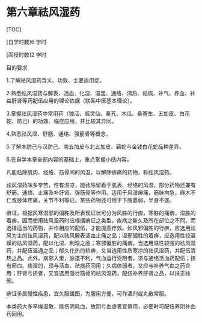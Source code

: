 # 第六章祛风湿药

[TOC]

[自学时数]6 学时

[面授时数]2 学时

目的要求

1.了解祛风湿药含义、功效、主要适用症。

2.熟悉祛风湿药与解表、活血、化湿、温里、通络、清热、祛痰、补气、养血、补益肝肾等药配伍应用的理论依据（联系中医基本理论）。

3.掌握祛风湿药中常用药（独活、威灵仙、秦艽、木瓜、桑寄生、五加皮、白花蛇、防己）的功效、临症应用，并比较其异同。

4.熟悉祛风湿、舒筋、通络、强筋骨等概念。

5.了解木防己与汉防己、南五加皮与北五加皮、蕲蛇与金钱白花蛇品种差异。

6.在自学本章全部内容的基础上，重点掌握小结内容。



凡能祛除肌肉、经络、筋骨间的风湿，以解除痹痛的药物，称祛风湿药。

祛风湿药味多辛苦，性有温凉，能祛除留着于肌表、经络的风湿，部分药物还兼有舒筋、通络、止痛及补肝肾、强筋骨等作用。适用于风湿痹痛，筋脉拘急，麻木不仁或肢体疼痛，关节不利等证。某些药物还可用于下肢萎弱，半身不遂。

痹证，根据风寒湿邪的偏胜及所表现证状可分为风胜的行痹，寒胜的痛痹，湿胜的着痹，因而使用祛风湿药时应根据痹证之类型，疾病之新久及所在部位之不同，而选择适当的药物，并作相应的配伍，才能提高疗效。如风邪偏胜的行痹，应选用祛风为主的祛风湿药，配以祛风解表活血止痛之品；湿邪偏胜的着痹，应选用性较温燥的祛风湿药，配以化湿、利湿之品；寒邪偏胜的痛痹，当选用温性较强的祛风湿药，并配伍温通之品；郁久化热的热痹，又当选用性质寒凉的祛风湿药，并配伍清热之品。此外，病邪入里，脉道不利，气血运行受阻者，须与通络活血药配伍；挟有瘀血、痰湿的，须与活血、祛痰药同用；久病体弱者，又应与补养气血之药合用；肝肾亏损者，又宜选用强壮筋骨的祛风湿药，配伍补养肝肾之品，以扶正祛邪。

痹证多属慢性疾患，宜久服缓图，为服用方便，可作酒剂或丸散常服。

本类药大多辛燥温散，能伤阴耗血，故阴亏血虚者宜慎用，必要时可配伍养阴补血药同用。
